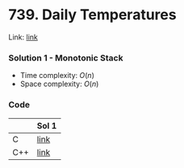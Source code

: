 # 739. Daily Temperatures
Link: [link](https://leetcode.com/problems/daily-temperatures/)

### Solution 1 - Monotonic Stack
* Time complexity: $O(n)$
* Space complexity: $O(n)$

### Code
||Sol 1|
|-|-|
|C|[link](./sol_1/main.c)|
|C++|[link](./sol_1/main.cpp)|